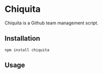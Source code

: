 Chiquita
========

Chiquita is a Github team management script.

## Installation

`npm install chiquita`

## Usage

